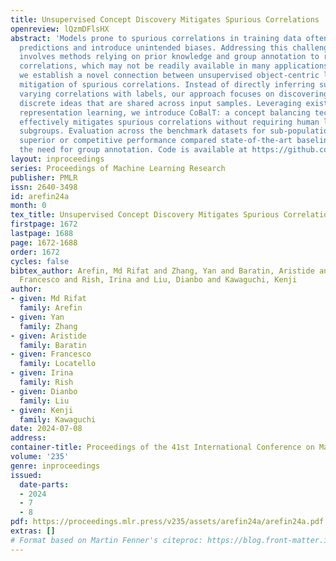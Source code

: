 ```yaml
---
title: Unsupervised Concept Discovery Mitigates Spurious Correlations
openreview: lQzmDFlsHX
abstract: 'Models prone to spurious correlations in training data often produce brittle
  predictions and introduce unintended biases. Addressing this challenge typically
  involves methods relying on prior knowledge and group annotation to remove spurious
  correlations, which may not be readily available in many applications. In this paper,
  we establish a novel connection between unsupervised object-centric learning and
  mitigation of spurious correlations. Instead of directly inferring subgroups with
  varying correlations with labels, our approach focuses on discovering concepts:
  discrete ideas that are shared across input samples. Leveraging existing object-centric
  representation learning, we introduce CoBalT: a concept balancing technique that
  effectively mitigates spurious correlations without requiring human labeling of
  subgroups. Evaluation across the benchmark datasets for sub-population shifts demonstrate
  superior or competitive performance compared state-of-the-art baselines, without
  the need for group annotation. Code is available at https://github.com/rarefin/CoBalT'
layout: inproceedings
series: Proceedings of Machine Learning Research
publisher: PMLR
issn: 2640-3498
id: arefin24a
month: 0
tex_title: Unsupervised Concept Discovery Mitigates Spurious Correlations
firstpage: 1672
lastpage: 1688
page: 1672-1688
order: 1672
cycles: false
bibtex_author: Arefin, Md Rifat and Zhang, Yan and Baratin, Aristide and Locatello,
  Francesco and Rish, Irina and Liu, Dianbo and Kawaguchi, Kenji
author:
- given: Md Rifat
  family: Arefin
- given: Yan
  family: Zhang
- given: Aristide
  family: Baratin
- given: Francesco
  family: Locatello
- given: Irina
  family: Rish
- given: Dianbo
  family: Liu
- given: Kenji
  family: Kawaguchi
date: 2024-07-08
address:
container-title: Proceedings of the 41st International Conference on Machine Learning
volume: '235'
genre: inproceedings
issued:
  date-parts:
  - 2024
  - 7
  - 8
pdf: https://proceedings.mlr.press/v235/assets/arefin24a/arefin24a.pdf
extras: []
# Format based on Martin Fenner's citeproc: https://blog.front-matter.io/posts/citeproc-yaml-for-bibliographies/
---
```


